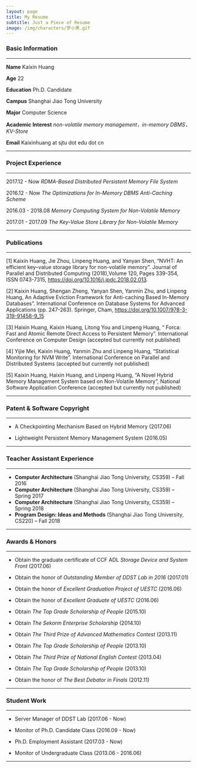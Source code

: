 ```yaml
---
layout: page
title: My Resume
subtitle: Just a Piece of Resume
image: /img/characters/罗小黑.gif
---
```


### Basic Information
------------------------------------------------------------------------------
**Name** Kaixin Huang

**Age**  22

**Education** Ph.D. Candidate

**Campus** Shanghai Jiao Tong University

**Major** Computer Science

**Academic Interest** *non-volatile memory management，in-memory DBMS，KV-Store*

**Email** Kaixinhuang at sjtu dot edu dot cn

------------------------------------------------------------------------------

### Project Experience 

------------------------------------------------------------------------------
2017.12 - Now     *RDMA-Based Distributed Persistent Memory File System* 

2016.12 - Now     *The Optimizations for In-Memory DBMS Anti-Caching Scheme*

2016.03 - 2018.08 *Memory Computing System for Non-Volatile Memory*

2017.01 - 2017.09 *The Key-Value Store Library for Non-Volatile Memory*

------------------------------------------------------------------------------

### Publications

------------------------------------------------------------------------------
[1]	Kaixin Huang, Jie Zhou, Linpeng Huang, and Yanyan Shen, “NVHT: An efficient key–value storage library for non-volatile memory”. Journal of Parallel and Distributed Computing (2018),Volume 120, Pages 339-354, ISSN 0743-7315, https://doi.org/10.1016/j.jpdc.2018.02.013. 

[2]	Kaixin Huang, Shengan Zheng, Yanyan Shen, Yanmin Zhu, and Linpeng Huang,  An Adaptive Eviction Framework for Anti-caching Based In-Memory Databases”. International Conference on Database Systems for Advanced Applications (pp. 247-263). Springer, Cham, https://doi.org/10.1007/978-3-319-91458-9_15

[3]	Haixin Huang, Kaixin Huang, Litong You and Linpeng Huang, “ Forca: Fast and Atomic Remote Direct Access to Persistent Memory”. International Conference on Computer Design (accepted but currently not published)

[4]	Yijie Mei, Kaixin Huang, Yanmin Zhu and Linpeng Huang, “Statistical Monitoring for NVM Write”. International Conference on Parallel and Distributed Systems (accepted but currently not published)

[5]	Kaixin Huang, Haixin Huang, and Linpeng Huang, “A Novel Hybrid Memory Management System based on Non-Volatile Memory”, National Software Application Conference (accepted but currently not published)

------------------------------------------------------------------------------

### Patent & Software Copyright

------------------------------------------------------------------------------

- A Checkpointing Mechanism Based on Hybrid Memory (2017.06)

- Lightweight Persistent Memory Management System (2016.05) 

------------------------------------------------------------------------------


### Teacher Assistant Experience

------------------------------------------------------------------------------

- **Computer Architecture** (Shanghai Jiao Tong University, CS359) – Fall 2016
- **Computer Architecture** (Shanghai Jiao Tong University, CS359) – Spring 2017
- **Computer Architecture** (Shanghai Jiao Tong University, CS359) – Spring 2018
- **Program Design: Ideas and Methods** (Shanghai Jiao Tong University, CS220) – Fall 2018

------------------------------------------------------------------------------


### Awards & Honors

------------------------------------------------------------------------------

- Obtain the graduate certificate of CCF ADL *Storage Device and System Front* (2017.06)

- Obtain the honor of *Outstanding Member of DDST Lab in 2016* (2017.01)

- Obtain the honor of *Excellent Graduation Project of UESTC* (2016.06)

- Obtain the honor of *Excellent Graduate of UESTC* (2016.06)

- Obtain *The Top Grade Scholarship of People* (2015.10)

- Obtain *The Sekorm Enterprise Scholarship* (2014.10)

- Obtain *The Third Prize of Advanced Mathematics Contest* (2013.11)

- Obtain *The Top Grade Scholarship of People* (2013.10)

- Obtain *The Third Prize of National English Contest* (2013.04)

- Obtain *The Top Grade Scholarship of People* (2013.10) 

- Obtain the honor of *The Best Debator in Finals* (2012.11) 

------------------------------------------------------------------------------


### Student Work

------------------------------------------------------------------------------
- Server Manager of DDST Lab (2017.06 - Now)

- Monitor of Ph.D. Candidate Class (2016.09 - Now)

- Ph.D. Employment Assistant (2017.03 - Now)

- Monitor of Undergraduate Class (2013.06 - 2016.06)


------------------------------------------------------------------------------

